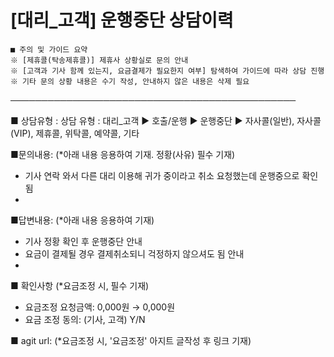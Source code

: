 # [대리_고객] 운행중단 상담이력

```
■ 주의 및 가이드 요약  
※ [제휴콜(탁송제휴콜)] 제휴사 상황실로 문의 안내  
※ [고객과 기사 함께 있는지, 요금결제가 필요한지 여부] 탐색하여 가이드에 따라 상담 진행  
※ 기타 문의 상황 내용은 수기 작성, 안내하지 않은 내용은 삭제 필요
```

──────────────────────────────────────────────

■ 상담유형 : 상담 유형 : 대리\_고객 ▶ 호출/운행 ▶ 운행중단 ▶ 자사콜(일반), 자사콜(VIP), 제휴콜, 위탁콜, 예약콜, 기타

■문의내용: (\*아래 내용 응용하여 기재. 정황(사유) 필수 기재)  
- 기사 연락 와서 다른 대리 이용해 귀가 중이라고 취소 요청했는데 운행중으로 확인됨  
-

■답변내용: (\*아래 내용 응용하여 기재)  
- 기사 정황 확인 후 운행중단 안내  
- 요금이 결제될 경우 결제취소되니 걱정하지 않으셔도 됨 안내  
-

■ 확인사항 (\*요금조정 시, 필수 기재)  
- 요금조정 요청금액: 0,000원 → 0,000원  
- 요금 조정 동의: (기사, 고객) Y/N

■ agit url: (\*요금조정 시, '요금조정' 아지트 글작성 후 링크 기재)